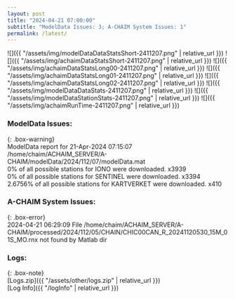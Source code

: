 ```yaml
---
layout: post
title: "2024-04-21 07:00:00"
subtitle: "ModelData Issues: 3; A-CHAIM System Issues: 1"
permalink: /latest/
---
```


![]({{ "/assets/img/modelDataDataStatsShort-2411207.png" | relative_url }})
![]({{ "/assets/img/achaimDataStatsShort-2411207.png" | relative_url }})
![]({{ "/assets/img/achaimDataStatsLong00-2411207.png" | relative_url }})
![]({{ "/assets/img/achaimDataStatsLong01-2411207.png" | relative_url }})
![]({{ "/assets/img/achaimDataStatsLong02-2411207.png" | relative_url }})
![]({{ "/assets/img/modelDataDataStats-2411207.png" | relative_url }})
![]({{ "/assets/img/modelDataStationStats-2411207.png" | relative_url }})
![]({{ "/assets/img/achaimRunTime-2411207.png" | relative_url }})


### ModelData Issues:  
  
{: .box-warning}  
 ModelData report for 21-Apr-2024 07:15:07   
 /home/chaim/ACHAIM_SERVER/A-CHAIM/modelData/2024/112/07/modelData.mat   
 0% of all possible stations for IONO were downloaded. x3939   
 0% of all possible stations for SENTINEL were downloaded. x3394   
 2.6756% of all possible stations for KARTVERKET were downloaded. x410   
  
### A-CHAIM System Issues:  
  
{: .box-error}  
2024-04-21 06:29:09 File /home/chaim/ACHAIM_SERVER/A-CHAIM/processed/2024/112/05/CHAIN/CHIC00CAN_R_20241120530_15M_01S_MO.rnx not found by Matlab dir  

### Logs:  
  
{: .box-note}  
[Logs.zip]({{ "/assets/other/logs.zip" | relative_url }})  
[Log Info]({{ "/logInfo" | relative_url }})  
